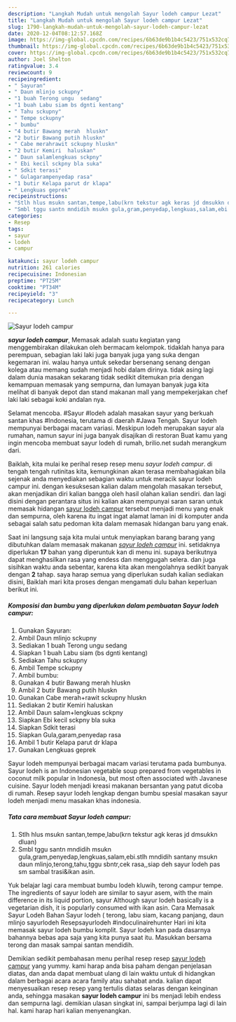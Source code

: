 ```yaml
---
description: "Langkah Mudah untuk mengolah Sayur lodeh campur Lezat"
title: "Langkah Mudah untuk mengolah Sayur lodeh campur Lezat"
slug: 1790-langkah-mudah-untuk-mengolah-sayur-lodeh-campur-lezat
date: 2020-12-04T08:12:57.168Z
image: https://img-global.cpcdn.com/recipes/6b63de9b1b4c5423/751x532cq70/sayur-lodeh-campur-foto-resep-utama.jpg
thumbnail: https://img-global.cpcdn.com/recipes/6b63de9b1b4c5423/751x532cq70/sayur-lodeh-campur-foto-resep-utama.jpg
cover: https://img-global.cpcdn.com/recipes/6b63de9b1b4c5423/751x532cq70/sayur-lodeh-campur-foto-resep-utama.jpg
author: Joel Shelton
ratingvalue: 3.4
reviewcount: 9
recipeingredient:
- " Sayuran"
- " Daun mlinjo sckupny"
- "1 buah Terong ungu  sedang"
- "1 buah Labu siam bs dgnti kentang"
- " Tahu sckupny"
- " Tempe sckupny"
- " bumbu"
- "4 butir Bawang merah  hluskn"
- "2 butir Bawang putih hluskn"
- " Cabe merahrawit sckupny hluskn"
- "2 butir Kemiri  haluskan"
- " Daun salamlengkuas sckpny"
- " Ebi kecil sckpny bla suka"
- " Sdkit terasi"
- " Gulagarampenyedap rasa"
- "1 butir Kelapa parut dr klapa"
- " Lengkuas geprek"
recipeinstructions:
- "Stlh hlus msukn santan,tempe,labu(krn tekstur agk keras jd dmsukkn dluan)"
- "Smbl tggu santn mndidih msukn gula,gram,penyedap,lengkuas,salam,ebi.stlh mndidih santany msukn daun mlinjo,terong,tahu,tggu sbntr,cek rasa,,siap deh sayur lodeh pas sm sambal trasi&amp;ikan asin."
categories:
- Resep
tags:
- sayur
- lodeh
- campur

katakunci: sayur lodeh campur 
nutrition: 261 calories
recipecuisine: Indonesian
preptime: "PT25M"
cooktime: "PT34M"
recipeyield: "3"
recipecategory: Lunch

---
```



![Sayur lodeh campur](https://img-global.cpcdn.com/recipes/6b63de9b1b4c5423/751x532cq70/sayur-lodeh-campur-foto-resep-utama.jpg)

<b><i>sayur lodeh campur</i></b>, Memasak adalah suatu kegiatan yang menggembirakan dilakukan oleh bermacam kelompok. tidaklah hanya para perempuan, sebagian laki laki juga banyak juga yang suka dengan kegemaran ini. walau hanya untuk sekedar bersenang senang dengan kolega atau memang sudah menjadi hobi dalam dirinya. tidak asing lagi dalam dunia masakan sekarang tidak sedikit ditemukan pria dengan kemampuan memasak yang sempurna, dan lumayan banyak juga kita melihat di banyak depot dan stand makanan mall yang mempekerjakan chef laki laki sebagai koki andalan nya.

Selamat mencoba. #Sayur #lodeh adalah masakan sayur yang berkuah santan khas #Indonesia, terutama di daerah #Jawa Tengah. Sayur lodeh mempunyai berbagai macam variasi. Meskipun lodeh merupakan sayur ala rumahan, namun sayur ini juga banyak disajikan di restoran Buat kamu yang ingin mencoba membuat sayur lodeh di rumah, brilio.net sudah merangkum dari.

Baiklah, kita mulai ke perihal resep resep menu <i>sayur lodeh campur</i>. di tengah tengah rutinitas kita, kemungkinan akan terasa membahagiakan bila sejenak anda menyediakan sebagian waktu untuk meracik sayur lodeh campur ini. dengan kesuksesan kalian dalam mengolah masakan tersebut, akan menjadikan diri kalian bangga oleh hasil olahan kalian sendiri. dan lagi disini dengan perantara situs ini kalian akan mempunyai saran saran untuk memasak hidangan <u>sayur lodeh campur</u> tersebut menjadi menu yang enak dan sempurna, oleh karena itu ingat ingat alamat laman ini di komputer anda sebagai salah satu pedoman kita dalam memasak hidangan baru yang enak.


Saat ini langsung saja kita mulai untuk menyiapkan barang barang yang dibutuhkan dalam memasak makanan <u><i>sayur lodeh campur</i></u> ini. setidaknya diperlukan <b>17</b> bahan yang diperuntuk kan di menu ini. supaya berikutnya dapat menghasilkan rasa yang endess dan menggugah selera. dan juga sisihkan waktu anda sebentar, karena kita akan mengolahnya sedikit banyak dengan <b>2</b> tahap. saya harap semua yang diperlukan sudah kalian sediakan disini, Baiklah mari kita proses dengan mengamati dulu bahan keperluan berikut ini.

<!--inarticleads1-->

##### Komposisi dan bumbu yang diperlukan dalam pembuatan Sayur lodeh campur:

1. Gunakan  Sayuran:
1. Ambil  Daun mlinjo sckupny
1. Sediakan 1 buah Terong ungu  sedang
1. Siapkan 1 buah Labu siam (bs dgnti kentang)
1. Sediakan  Tahu sckupny
1. Ambil  Tempe sckupny
1. Ambil  bumbu:
1. Gunakan 4 butir Bawang merah  hluskn
1. Ambil 2 butir Bawang putih hluskn
1. Gunakan  Cabe merah+rawit sckupny hluskn
1. Sediakan 2 butir Kemiri  haluskan
1. Ambil  Daun salam+lengkuas sckpny
1. Siapkan  Ebi kecil sckpny bla suka
1. Siapkan  Sdkit terasi
1. Siapkan  Gula,garam,penyedap rasa
1. Ambil 1 butir Kelapa parut dr klapa
1. Gunakan  Lengkuas geprek


Sayur lodeh mempunyai berbagai macam variasi terutama pada bumbunya. Sayur lodeh is an Indonesian vegetable soup prepared from vegetables in coconut milk popular in Indonesia, but most often associated with Javanese cuisine. Sayur lodeh menjadi kreasi makanan bersantan yang patut dicoba di rumah. Resep sayur lodeh lengkap dengan bumbu spesial masakan sayur lodeh menjadi menu masakan khas indonesia. 

<!--inarticleads2-->

##### Tata cara membuat Sayur lodeh campur:

1. Stlh hlus msukn santan,tempe,labu(krn tekstur agk keras jd dmsukkn dluan)
1. Smbl tggu santn mndidih msukn gula,gram,penyedap,lengkuas,salam,ebi.stlh mndidih santany msukn daun mlinjo,terong,tahu,tggu sbntr,cek rasa,,siap deh sayur lodeh pas sm sambal trasi&amp;ikan asin.


Yuk belajar lagi cara membuat bumbu lodeh kluwih, terong campur tempe. The ingredients of sayur lodeh are similar to sayur asem, with the main difference in its liquid portion, sayur Although sayur lodeh basically is a vegetarian dish, it is popularly consumed with ikan asin. Cara Memasak Sayur Lodeh Bahan Sayur lodeh ( terong, labu siam, kacang panjang, daun mlinjo sayurlodeh Resepsayurlodeh #indoculinairehunter Hari ini kita memasak sayur lodeh bumbu komplit. Sayur lodeh kan pada dasarnya bahannya bebas apa saja yang kita punya saat itu. Masukkan bersama terong dan masak sampai santan mendidih. 

Demikian sedikit pembahasan menu perihal resep resep <u>sayur lodeh campur</u> yang yummy. kami harap anda bisa paham dengan penjelasan diatas, dan anda dapat membuat ulang di lain waktu untuk di hidangkan dalam berbagai acara acara family atau sahabat anda. kalian dapat menyesuaikan resep resep yang tertulis diatas selaras dengan keinginan anda, sehingga masakan <b>sayur lodeh campur</b> ini bs menjadi lebih endess dan sempurna lagi. demikian ulasan singkat ini, sampai berjumpa lagi di lain hal. kami harap hari kalian menyenangkan.
